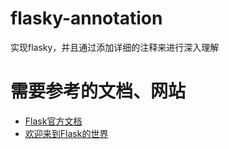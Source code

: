 # flasky-annotation
实现flasky，并且通过添加详细的注释来进行深入理解

# 需要参考的文档、网站

* [Flask官方文档](http://flask.pocoo.org/)
* [欢迎来到Flask的世界](http://dormousehole.readthedocs.org/en/latest/)
